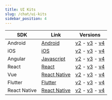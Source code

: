 ```yaml
---
title: UI Kits
slug: /chat/ui-kits
sidebar_position: 4
---
```


| SDK          | Link                                       | Versions                                                                                                           |
| ------------ | ------------------------------------------ | ------------------------------------------------------------------------------------------------------------------ |
| Android      | [Android](/chat/ui-kits/android)           | [v2](/chat/ui-kits/android/2.0.0) - [v3](/chat/ui-kits/android/3.0.0) - [v4](/chat/ui-kits/android)                |
| iOS          | [iOS](/chat/ui-kits/ios)                   | [v2](/chat/ui-kits/ios/2.0.0) - [v3](/chat/ui-kits/ios/3.0.0) - [v4](/chat/ui-kits/ios)                            |
| Angular      | [Javascript](/chat/ui-kits/angular)        | [v2](/chat/ui-kits/angular/2.0.0) - [v3](/chat/ui-kits/angular/3.0.0) - [v4](/chat/ui-kits/angular)                |
| React        | [React](/chat/ui-kits/react)               | [v2](/chat/ui-kits/react/2.0.0) - [v3](/chat/ui-kits/react/3.0.0) - [v4](/chat/ui-kits/react)                      |
| Vue          | [React Native](/chat/ui-kits/vue)          | [v2](/chat/ui-kits/vue/2.0.0) - [v3](/chat/ui-kits/vue/3.0.0) - [v4](/chat/ui-kits/vue)                            |
| Flutter      | [Flutter](/chat/ui-kits/flutter)           | [v2](/chat/ui-kits/flutter/2.0.0) - [v3](/chat/ui-kits/flutter/3.0.0) - [v4](/chat/ui-kits/flutter)                |
| React Native | [React Native](/chat/ui-kits/react-native) | [v2](/chat/ui-kits/react-native/2.0.0) - [v3](/chat/ui-kits/react-native/3.0.0) - [v4](/chat/ui-kits/react-native) |
